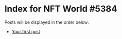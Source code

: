 # Index for NFT World #5384
Posts will be displayed in the order below:

- [Your first post](./001-first.md)

